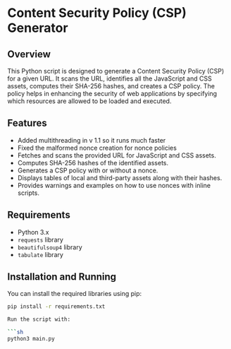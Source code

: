 # Content Security Policy (CSP) Generator

## Overview

This Python script is designed to generate a Content Security Policy (CSP) for a given URL. It scans the URL, identifies all the JavaScript and CSS assets, computes their SHA-256 hashes, and creates a CSP policy. The policy helps in enhancing the security of web applications by specifying which resources are allowed to be loaded and executed.

## Features

- Added multithreading in v 1.1 so it runs much faster
- Fixed the malformed nonce creation for nonce policies
- Fetches and scans the provided URL for JavaScript and CSS assets.
- Computes SHA-256 hashes of the identified assets.
- Generates a CSP policy with or without a nonce.
- Displays tables of local and third-party assets along with their hashes.
- Provides warnings and examples on how to use nonces with inline scripts.

## Requirements

- Python 3.x
- `requests` library
- `beautifulsoup4` library
- `tabulate` library

## Installation and Running

You can install the required libraries using pip:

```sh
pip install -r requirements.txt

Run the script with:

```sh
python3 main.py
